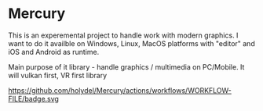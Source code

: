 # Mercury

This is an experemental project to handle work with modern graphics.
I want to do it availble on Windows, Linux, MacOS platforms with "editor" and iOS and Android as runtime.

Main purpose of it library - handle graphics / multimedia on PC/Mobile.
It will vulkan first, VR first library

https://github.com/holydel/Mercury/actions/workflows/WORKFLOW-FILE/badge.svg
